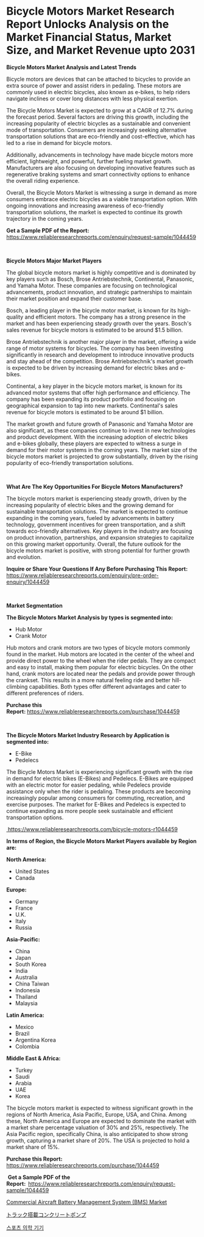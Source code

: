 <p><h1>Bicycle Motors Market Research Report Unlocks Analysis on the Market Financial Status, Market Size, and Market Revenue upto 2031</h1></p><p><strong>Bicycle Motors Market Analysis and Latest Trends</strong></p>
<p><p>Bicycle motors are devices that can be attached to bicycles to provide an extra source of power and assist riders in pedaling. These motors are commonly used in electric bicycles, also known as e-bikes, to help riders navigate inclines or cover long distances with less physical exertion.</p><p>The Bicycle Motors Market is expected to grow at a CAGR of 12.7% during the forecast period. Several factors are driving this growth, including the increasing popularity of electric bicycles as a sustainable and convenient mode of transportation. Consumers are increasingly seeking alternative transportation solutions that are eco-friendly and cost-effective, which has led to a rise in demand for bicycle motors.</p><p>Additionally, advancements in technology have made bicycle motors more efficient, lightweight, and powerful, further fueling market growth. Manufacturers are also focusing on developing innovative features such as regenerative braking systems and smart connectivity options to enhance the overall riding experience.</p><p>Overall, the Bicycle Motors Market is witnessing a surge in demand as more consumers embrace electric bicycles as a viable transportation option. With ongoing innovations and increasing awareness of eco-friendly transportation solutions, the market is expected to continue its growth trajectory in the coming years.</p></p>
<p><strong>Get a Sample PDF of the Report:&nbsp;</strong> <a href="https://www.reliableresearchreports.com/enquiry/request-sample/1044459">https://www.reliableresearchreports.com/enquiry/request-sample/1044459</a></p>
<p>&nbsp;</p>
<p><strong>Bicycle Motors Major Market Players</strong></p>
<p><p>The global bicycle motors market is highly competitive and is dominated by key players such as Bosch, Brose Antriebstechnik, Continental, Panasonic, and Yamaha Motor. These companies are focusing on technological advancements, product innovation, and strategic partnerships to maintain their market position and expand their customer base.</p><p>Bosch, a leading player in the bicycle motor market, is known for its high-quality and efficient motors. The company has a strong presence in the market and has been experiencing steady growth over the years. Bosch's sales revenue for bicycle motors is estimated to be around $1.5 billion.</p><p>Brose Antriebstechnik is another major player in the market, offering a wide range of motor systems for bicycles. The company has been investing significantly in research and development to introduce innovative products and stay ahead of the competition. Brose Antriebstechnik's market growth is expected to be driven by increasing demand for electric bikes and e-bikes.</p><p>Continental, a key player in the bicycle motors market, is known for its advanced motor systems that offer high performance and efficiency. The company has been expanding its product portfolio and focusing on geographical expansion to tap into new markets. Continental's sales revenue for bicycle motors is estimated to be around $1 billion.</p><p>The market growth and future growth of Panasonic and Yamaha Motor are also significant, as these companies continue to invest in new technologies and product development. With the increasing adoption of electric bikes and e-bikes globally, these players are expected to witness a surge in demand for their motor systems in the coming years. The market size of the bicycle motors market is projected to grow substantially, driven by the rising popularity of eco-friendly transportation solutions.</p></p>
<p>&nbsp;</p>
<p><strong>What Are The Key Opportunities For Bicycle Motors Manufacturers?</strong></p>
<p><p>The bicycle motors market is experiencing steady growth, driven by the increasing popularity of electric bikes and the growing demand for sustainable transportation solutions. The market is expected to continue expanding in the coming years, fueled by advancements in battery technology, government incentives for green transportation, and a shift towards eco-friendly alternatives. Key players in the industry are focusing on product innovation, partnerships, and expansion strategies to capitalize on this growing market opportunity. Overall, the future outlook for the bicycle motors market is positive, with strong potential for further growth and evolution.</p></p>
<p><strong>Inquire or Share Your Questions If Any Before Purchasing This Report:</strong> <a href="https://www.reliableresearchreports.com/enquiry/pre-order-enquiry/1044459">https://www.reliableresearchreports.com/enquiry/pre-order-enquiry/1044459</a></p>
<p>&nbsp;</p>
<p><strong>Market Segmentation</strong></p>
<p><strong>The Bicycle Motors Market Analysis by types is segmented into:</strong></p>
<p><ul><li>Hub Motor</li><li>Crank Motor</li></ul></p>
<p><p>Hub motors and crank motors are two types of bicycle motors commonly found in the market. Hub motors are located in the center of the wheel and provide direct power to the wheel when the rider pedals. They are compact and easy to install, making them popular for electric bicycles. On the other hand, crank motors are located near the pedals and provide power through the crankset. This results in a more natural feeling ride and better hill-climbing capabilities. Both types offer different advantages and cater to different preferences of riders.</p></p>
<p><strong>Purchase this Report:&nbsp;</strong><a href="https://www.reliableresearchreports.com/purchase/1044459">https://www.reliableresearchreports.com/purchase/1044459</a></p>
<p>&nbsp;</p>
<p><strong>The Bicycle Motors Market Industry Research by Application is segmented into:</strong></p>
<p><ul><li>E-Bike</li><li>Pedelecs</li></ul></p>
<p><p>The Bicycle Motors Market is experiencing significant growth with the rise in demand for electric bikes (E-Bikes) and Pedelecs. E-Bikes are equipped with an electric motor for easier pedaling, while Pedelecs provide assistance only when the rider is pedaling. These products are becoming increasingly popular among consumers for commuting, recreation, and exercise purposes. The market for E-Bikes and Pedelecs is expected to continue expanding as more people seek sustainable and efficient transportation options.</p></p>
<p><a href="https://www.reliableresearchreports.com/bicycle-motors-r1044459">&nbsp;https://www.reliableresearchreports.com/bicycle-motors-r1044459</a></p>
<p><strong>In terms of Region, the Bicycle Motors Market Players available by Region are:</strong></p>
<p>
    <p> <strong> North America: </strong>
        <ul>
            <li>United States</li>
            <li>Canada</li>
        </ul>
        </p> 
    <p> <strong> Europe: </strong>
        <ul>
            <li>Germany</li>
            <li>France</li>
            <li>U.K.</li>
            <li>Italy</li>
            <li>Russia</li>
        </ul>
        </p> 
    <p> <strong> Asia-Pacific: </strong>
        <ul>
            <li>China</li>
            <li>Japan</li>
            <li>South Korea</li>
            <li>India</li>
            <li>Australia</li>
            <li>China Taiwan</li>
            <li>Indonesia</li>
            <li>Thailand</li>
            <li>Malaysia</li>
        </ul>
        </p> 
    <p> <strong> Latin America: </strong>
        <ul>
            <li>Mexico</li>
            <li>Brazil</li>
            <li>Argentina Korea</li>
            <li>Colombia</li>
        </ul>
        </p> 
    <p> <strong> Middle East & Africa: </strong>
        <ul>
            <li>Turkey</li>
            <li>Saudi</li>
            <li>Arabia</li>
            <li>UAE</li>
            <li>Korea</li>
        </ul>
    </p>
    </p>
<p><p>The bicycle motors market is expected to witness significant growth in the regions of North America, Asia Pacific, Europe, USA, and China. Among these, North America and Europe are expected to dominate the market with a market share percentage valuation of 30% and 25%, respectively. The Asia Pacific region, specifically China, is also anticipated to show strong growth, capturing a market share of 20%. The USA is projected to hold a market share of 15%.</p></p>
<p><strong>Purchase this Report: </strong><a href="https://www.reliableresearchreports.com/purchase/1044459">https://www.reliableresearchreports.com/purchase/1044459</a></p>
<p>&nbsp;<strong>Get a Sample PDF of the Report:&nbsp;&nbsp;</strong><a href="https://www.reliableresearchreports.com/enquiry/request-sample/1044459">https://www.reliableresearchreports.com/enquiry/request-sample/1044459</a></p>
<p><strong></strong></p>
<p><p><a href="https://github.com/LiamKanenood/Market-Research-Report-List-1/blob/main/commercial-aircraft-battery-management-system-bms-market.md">Commercial Aircraft Battery Management System (BMS) Market</a></p><p><a href="https://github.com/avbqbctihcbe2/Market-Research-Report-List-3/blob/main/5767486616.md">トラック搭載コンクリートポンプ</a></p><p><a href="https://github.com/hzumrdvas204296/Market-Research-Report-List-3/blob/main/20835104193.md">스포츠 의학 기기</a></p></p>